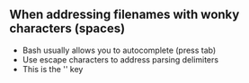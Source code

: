 ## When addressing filenames with wonky characters (spaces)
- Bash usually allows you to autocomplete (press tab)
- Use escape characters to address parsing delimiters 
- This is the '\' key 


